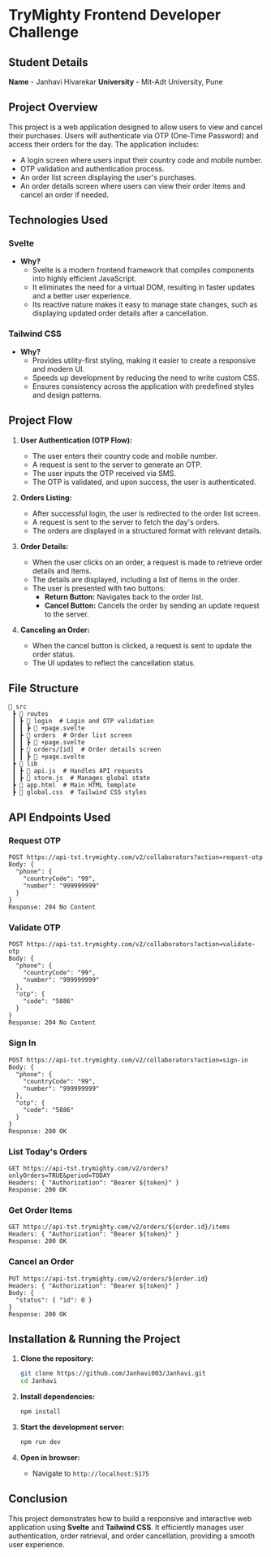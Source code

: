 # TryMighty Frontend Developer Challenge

## Student Details

**Name** - Janhavi Hivarekar
**University** - Mit-Adt University, Pune

## Project Overview
This project is a web application designed to allow users to view and cancel their purchases. Users will authenticate via OTP (One-Time Password) and access their orders for the day. The application includes:

- A login screen where users input their country code and mobile number.
- OTP validation and authentication process.
- An order list screen displaying the user's purchases.
- An order details screen where users can view their order items and cancel an order if needed.

## Technologies Used

### **Svelte**
- **Why?**
  - Svelte is a modern frontend framework that compiles components into highly efficient JavaScript.
  - It eliminates the need for a virtual DOM, resulting in faster updates and a better user experience.
  - Its reactive nature makes it easy to manage state changes, such as displaying updated order details after a cancellation.

### **Tailwind CSS**
- **Why?**
  - Provides utility-first styling, making it easier to create a responsive and modern UI.
  - Speeds up development by reducing the need to write custom CSS.
  - Ensures consistency across the application with predefined styles and design patterns.

## Project Flow

1. **User Authentication (OTP Flow):**
   - The user enters their country code and mobile number.
   - A request is sent to the server to generate an OTP.
   - The user inputs the OTP received via SMS.
   - The OTP is validated, and upon success, the user is authenticated.

2. **Orders Listing:**
   - After successful login, the user is redirected to the order list screen.
   - A request is sent to the server to fetch the day's orders.
   - The orders are displayed in a structured format with relevant details.

3. **Order Details:**
   - When the user clicks on an order, a request is made to retrieve order details and items.
   - The details are displayed, including a list of items in the order.
   - The user is presented with two buttons:
     - **Return Button:** Navigates back to the order list.
     - **Cancel Button:** Cancels the order by sending an update request to the server.

4. **Canceling an Order:**
   - When the cancel button is clicked, a request is sent to update the order status.
   - The UI updates to reflect the cancellation status.

## File Structure

```
📂 src
 ┣ 📂 routes
 ┃ ┣ 📂 login  # Login and OTP validation
 ┃ ┃ ┣ 📜 +page.svelte
 ┃ ┣ 📂 orders  # Order list screen
 ┃ ┃ ┣ 📜 +page.svelte
 ┃ ┣ 📂 orders/[id]  # Order details screen
 ┃ ┃ ┣ 📜 +page.svelte
 ┣ 📂 lib
 ┃ ┣ 📜 api.js  # Handles API requests
 ┃ ┣ 📜 store.js  # Manages global state
 ┣ 📜 app.html  # Main HTML template
 ┣ 📜 global.css  # Tailwind CSS styles
```

## API Endpoints Used

### **Request OTP**
```
POST https://api-tst.trymighty.com/v2/collaborators?action=request-otp
Body: {
  "phone": {
    "countryCode": "99",
    "number": "999999999"
  }
}
Response: 204 No Content
```

### **Validate OTP**
```
POST https://api-tst.trymighty.com/v2/collaborators?action=validate-otp
Body: {
  "phone": {
    "countryCode": "99",
    "number": "999999999"
  },
  "otp": {
    "code": "5886"
  }
}
Response: 204 No Content
```

### **Sign In**
```
POST https://api-tst.trymighty.com/v2/collaborators?action=sign-in
Body: {
  "phone": {
    "countryCode": "99",
    "number": "999999999"
  },
  "otp": {
    "code": "5886"
  }
}
Response: 200 OK
```

### **List Today's Orders**
```
GET https://api-tst.trymighty.com/v2/orders?onlyOrders=TRUE&period=TODAY
Headers: { "Authorization": "Bearer ${token}" }
Response: 200 OK
```

### **Get Order Items**
```
GET https://api-tst.trymighty.com/v2/orders/${order.id}/items
Headers: { "Authorization": "Bearer ${token}" }
Response: 200 OK
```

### **Cancel an Order**
```
PUT https://api-tst.trymighty.com/v2/orders/${order.id}
Headers: { "Authorization": "Bearer ${token}" }
Body: {
  "status": { "id": 0 }
}
Response: 200 OK
```

## Installation & Running the Project

1. **Clone the repository:**
   ```sh
   git clone https://github.com/Janhavi003/Janhavi.git
   cd Janhavi
   ```

2. **Install dependencies:**
   ```sh
   npm install
   ```

3. **Start the development server:**
   ```sh
   npm run dev
   ```

4. **Open in browser:**
   - Navigate to `http://localhost:5175`

## Conclusion
This project demonstrates how to build a responsive and interactive web application using **Svelte** and **Tailwind CSS**. It efficiently manages user authentication, order retrieval, and order cancellation, providing a smooth user experience.

